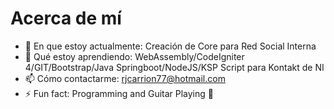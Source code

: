 # Acerca de mí

- 🔭 En que estoy actualmente: Creación de Core para Red Social Interna
- 🌱 Qué estoy aprendiendo: WebAssembly/CodeIgniter 4/GIT/Bootstrap/Java Springboot/NodeJS/KSP Script para Kontakt de NI
- 📫 Cómo contactarme: rjcarrion77@hotmail.com
- ⚡ Fun fact: Programming and Guitar Playing 🤘

